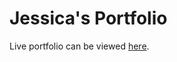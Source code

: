# Jessica's Portfolio
Live portfolio can be viewed <a href = https://jessicadao.github.io/Portfolio//>here</a>.
